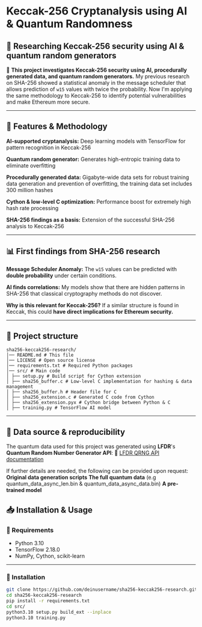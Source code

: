 # Keccak-256 Cryptanalysis using AI & Quantum Randomness  

## 🔬 Researching Keccak-256 security using AI & quantum random generators

🚀 **This project investigates Keccak-256 security using AI, procedurally generated data, and quantum random generators.**
My previous research on SHA-256 showed a statistical anomaly in the message scheduler that allows prediction of `w15` values ​​with twice the probability.
Now I'm applying the same methodology to Keccak-256 to identify potential vulnerabilities and make Ethereum more secure.

---

## 🔑 Features & Methodology

**AI-supported cryptanalysis:** Deep learning models with TensorFlow for pattern recognition in Keccak-256

**Quantum random generator:** Generates high-entropic training data to eliminate overfitting

**Procedurally generated data:** Gigabyte-wide data sets for robust training data generation and prevention of overfitting, the training data set includes 300 million hashes

**Cython & low-level C optimization:** Performance boost for extremely high hash rate processing

**SHA-256 findings as a basis:** Extension of the successful SHA-256 analysis to Keccak-256

---


## 📊 First findings from SHA-256 research

**Message Scheduler Anomaly:** The `w15` values ​​can be predicted with **double probability** under certain conditions.

**AI finds correlations:** My models show that there are hidden patterns in SHA-256 that classical cryptography methods do not discover.

**Why is this relevant for Keccak-256?** If a similar structure is found in Keccak, this could **have direct implications for Ethereum security.**

---

## 📂 Project structure

```plaintext
sha256-keccak256-research/
│── README.md # This file
│── LICENSE # Open source license
│── requirements.txt # Required Python packages
│── src/ # Main code
│ ├── setup.py # Build script for Cython extension
│ ├── sha256_buffer.c # Low-level C implementation for hashing & data management
│ ├── sha256_buffer.h # Header file for C
│ ├── sha256_extension.c # Generated C code from Cython
│ ├── sha256_extension.pyx # Cython bridge between Python & C
│ ├── training.py # TensorFlow AI model
```

---

## 📂 Data source & reproducibility

The quantum data used for this project was generated using **LFDR**'s **Quantum Random Number Generator API**:
🔗 [LFDR QRNG API documentation](https://lfdr.de/qrng_api/qrng?length=X&format=HEX)

If further details are needed, the following can be provided upon request:
**Original data generation scripts**
**The full quantum data** (e.g quantum_data_async_len.bin & quantum_data_async_data.bin)
**A pre-trained model**

## 📥 Installation & Usage

### 🔧 Requirements
- Python 3.10
- TensorFlow 2.18.0
- NumPy, Cython, scikit-learn

---

### 📌 Installation

```bash
git clone https://github.com/deinusername/sha256-keccak256-research.git
cd sha256-keccak256-research
pip install -r requirements.txt
cd src/
python3.10 setup.py build_ext --inplace
python3.10 training.py
